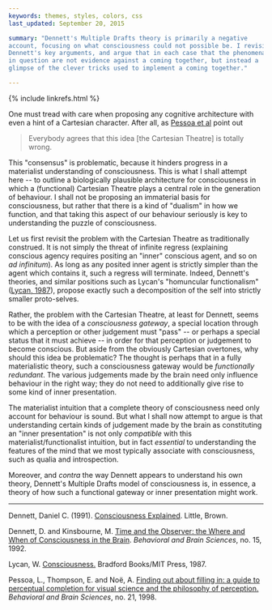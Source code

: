 ```yaml
---
keywords: themes, styles, colors, css
last_updated: September 20, 2015

summary: "Dennett's Multiple Drafts theory is primarily a negative
account, focusing on what consciousness could not possible be. I revisit
Dennett's key arguments, and argue that in each case that the phenomena
in question are not evidence against a coming together, but instead a
glimpse of the clever tricks used to implement a coming together."

---
```


{% include linkrefs.html %}

One must tread with care when proposing any cognitive architecture with
even a hint of a Cartesian character. After all, as
[Pessoa et al](#pessoa98) point out

> Everybody agrees that this idea [the Cartesian Theatre] is totally wrong.

This "consensus" is problematic, because it hinders progress in a
materialist understanding of consciousness. This is what I shall attempt
here -- to outline a biologically plausible architecture for
consciousness in which a (functional) Cartesian Theatre plays a central
role in the generation of behaviour. I shall not be proposing an
immaterial basis for consciousness, but rather that there is a kind of
"dualism" in how we function, and that taking this aspect of our
behaviour seriously is key to understanding the puzzle of consciousness.

Let us first revisit the problem with the Cartesian Theatre as
traditionally construed. It is not simply the threat of infinite regress
(explaining conscious agency requires positing an "inner" conscious
agent, and so on _ad infinitum_). As long as any posited inner agent is
strictly simpler than the agent which contains it, such a regress will
terminate. Indeed, Dennett's theories, and similar positions such as
Lycan's "homuncular functionalism" ([Lycan, 1987]()), propose exactly
such a decomposition of the self into strictly smaller proto-selves.

Rather, the problem with the Cartesian Theatre, at least for Dennett,
seems to be with the idea of a _consciousness gateway_, a special
location through which a perception or other judgement must "pass" -- or
perhaps a special status that it must achieve -- in order for that
perception or judgement to become conscious. But aside from the
obviously Cartesian overtones, why should this idea be problematic? The
thought is perhaps that in a fully materialistic theory, such a
consciousness gateway would be _functionally redundant_. The various
judgements made by the brain need only influence behaviour in the right
way; they do not need to additionally give rise to some kind of inner
presentation.

The materialist intuition that a complete theory of consciousness need
only account for behaviour is sound. But what I shall now attempt to
argue is that understanding certain kinds of judgement made by the brain
as constituting an "inner presentation" is not only _compatible_ with
this materialist/functionalist intuition, but in fact _essential_ to
understanding the features of the mind that we most typically associate
with consciousness, such as qualia and introspection.

Moreover, and _contra_ the way Dennett appears to understand his own
theory, Dennett's Multiple Drafts model of consciousness is, in essence,
a theory of how such a functional gateway or inner presentation might
work.

- - -

<a name="dennett91a"></a>Dennett, Daniel C. (1991).
[Consciousness Explained](). Little, Brown.

<a name="dennett92"></a>Dennett, D. and Kinsbourne, M.
[Time and the Observer: the Where and When of Consciousness in the Brain]().
_Behavioral and Brain Sciences_, no. 15, 1992.

<a name="lycan87"></a>Lycan, W. [Consciousness.]() Bradford Books/MIT
Press, 1987.

<a name="pessoa98"></a>Pessoa, L., Thompson, E. and Noë, A.
[Finding out about filling in: a guide to perceptual completion for visual science and the philosophy of perception.]()
_Behavioral and Brain Sciences_, no. 21, 1998.
